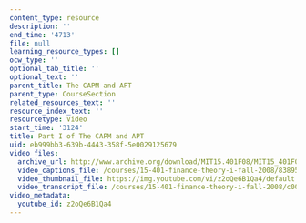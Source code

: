 ```yaml
---
content_type: resource
description: ''
end_time: '4713'
file: null
learning_resource_types: []
ocw_type: ''
optional_tab_title: ''
optional_text: ''
parent_title: The CAPM and APT
parent_type: CourseSection
related_resources_text: ''
resource_index_text: ''
resourcetype: Video
start_time: '3124'
title: Part I of The CAPM and APT
uid: eb999bb3-639b-4443-358f-5e0029125679
video_files:
  archive_url: http://www.archive.org/download/MIT15.401F08/MIT15_401F08_ses15_300k.mp4
  video_captions_file: /courses/15-401-finance-theory-i-fall-2008/838951f4b5b953e28ce0380288fdab02_z2oQe6B1Qa4.vtt
  video_thumbnail_file: https://img.youtube.com/vi/z2oQe6B1Qa4/default.jpg
  video_transcript_file: /courses/15-401-finance-theory-i-fall-2008/c0078b265599aa8d07cecaf6767637a1_z2oQe6B1Qa4.pdf
video_metadata:
  youtube_id: z2oQe6B1Qa4
---
```

